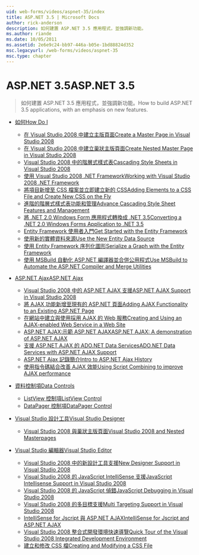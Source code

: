 ```yaml
---
uid: web-forms/videos/aspnet-35/index
title: ASP.NET 3.5 | Microsoft Docs
author: rick-anderson
description: 如何建置 ASP.NET 3.5 應用程式，並強調新功能。
ms.author: riande
ms.date: 10/05/2011
ms.assetid: 2e6e9c24-bb97-446a-b05e-1bd88824d352
msc.legacyurl: /web-forms/videos/aspnet-35
msc.type: chapter
---
```

<a name="aspnet-35"></a><span data-ttu-id="ade6c-103">ASP.NET 3.5</span><span class="sxs-lookup"><span data-stu-id="ade6c-103">ASP.NET 3.5</span></span>
====================
> <span data-ttu-id="ade6c-104">如何建置 ASP.NET 3.5 應用程式，並強調新功能。</span><span class="sxs-lookup"><span data-stu-id="ade6c-104">How to build ASP.NET 3.5 applications, with an emphasis on new features.</span></span>


- [<span data-ttu-id="ade6c-105">如何</span><span class="sxs-lookup"><span data-stu-id="ade6c-105">How Do I</span></span>](how-do-i/index.md)

    - [<span data-ttu-id="ade6c-106">在 Visual Studio 2008 中建立主版頁面</span><span class="sxs-lookup"><span data-stu-id="ade6c-106">Create a Master Page in Visual Studio 2008</span></span>](how-do-i/how-do-i-create-a-master-page-in-visual-studio-2008.md)
    - [<span data-ttu-id="ade6c-107">在 Visual Studio 2008 中建立巢狀主版頁面</span><span class="sxs-lookup"><span data-stu-id="ade6c-107">Create Nested Master Page in Visual Studio 2008</span></span>](how-do-i/how-do-i-create-nested-master-page-in-visual-studio-2008.md)
    - [<span data-ttu-id="ade6c-108">Visual Studio 2008 中的階層式樣式表</span><span class="sxs-lookup"><span data-stu-id="ade6c-108">Cascading Style Sheets in Visual Studio 2008</span></span>](how-do-i/how-do-i-cascading-style-sheets-in-visual-studio-2008.md)
    - [<span data-ttu-id="ade6c-109">使用 Visual Studio 2008 .NET Framework</span><span class="sxs-lookup"><span data-stu-id="ade6c-109">Working with Visual Studio 2008 .NET Framework</span></span>](how-do-i/how-do-i-working-with-visual-studio-2008-net-framework.md)
    - [<span data-ttu-id="ade6c-110">將項目新增至 CSS 檔案並立即建立新的 CSS</span><span class="sxs-lookup"><span data-stu-id="ade6c-110">Adding Elements to a CSS File and Create New CSS on the Fly</span></span>](how-do-i/how-do-i-adding-elements-to-a-css-file-and-create-new-css-on-the-fly.md)
    - [<span data-ttu-id="ade6c-111">進階的階層式樣式表功能和管理</span><span class="sxs-lookup"><span data-stu-id="ade6c-111">Advance Cascading Style Sheet Features and Management</span></span>](how-do-i/how-do-i-advance-cascading-style-sheet-features-and-management.md)
    - [<span data-ttu-id="ade6c-112">將 .NET 2.0 Windows Form 應用程式轉換成 .NET 3.5</span><span class="sxs-lookup"><span data-stu-id="ade6c-112">Converting a .NET 2.0 Windows Forms Application to .NET 3.5</span></span>](how-do-i/how-do-i-converting-a-net-20-windows-forms-application-to-net-35.md)
    - [<span data-ttu-id="ade6c-113">Entity Framework 使用者入門</span><span class="sxs-lookup"><span data-stu-id="ade6c-113">Get Started with the Entity Framework</span></span>](how-do-i/how-do-i-get-started-with-the-entity-framework.md)
    - [<span data-ttu-id="ade6c-114">使用新的實體資料來源</span><span class="sxs-lookup"><span data-stu-id="ade6c-114">Use the New Entity Data Source</span></span>](how-do-i/how-do-i-use-the-new-entity-data-source.md)
    - [<span data-ttu-id="ade6c-115">使用 Entity Framework 序列化圖形</span><span class="sxs-lookup"><span data-stu-id="ade6c-115">Serialize a Graph with the Entity Framework</span></span>](how-do-i/how-do-i-serialize-a-graph-with-the-entity-framework.md)
    - [<span data-ttu-id="ade6c-116">使用 MSBuild 自動化 ASP.NET 編譯器並合併公用程式</span><span class="sxs-lookup"><span data-stu-id="ade6c-116">Use MSBuild to Automate the ASP.NET Compiler and Merge Utilities</span></span>](how-do-i/how-do-i-use-msbuild-to-automate-the-aspnet-compiler-and-merge-utilities.md)
- [<span data-ttu-id="ade6c-117">ASP.NET Ajax</span><span class="sxs-lookup"><span data-stu-id="ade6c-117">ASP.NET Ajax</span></span>](aspnet-ajax/index.md)

    - [<span data-ttu-id="ade6c-118">Visual Studio 2008 中的 ASP.NET AJAX 支援</span><span class="sxs-lookup"><span data-stu-id="ade6c-118">ASP.NET AJAX Support in Visual Studio 2008</span></span>](aspnet-ajax/aspnet-ajax-support-in-visual-studio-2008.md)
    - [<span data-ttu-id="ade6c-119">將 AJAX 功能新增至現有的 ASP.NET 頁面</span><span class="sxs-lookup"><span data-stu-id="ade6c-119">Adding AJAX Functionality to an Existing ASP.NET Page</span></span>](aspnet-ajax/adding-ajax-functionality-to-an-existing-aspnet-page.md)
    - [<span data-ttu-id="ade6c-120">在網站中建立與使用採用 AJAX 的 Web 服務</span><span class="sxs-lookup"><span data-stu-id="ade6c-120">Creating and Using an AJAX-enabled Web Service in a Web Site</span></span>](aspnet-ajax/creating-and-using-an-ajax-enabled-web-service-in-a-web-site.md)
    - [<span data-ttu-id="ade6c-121">ASP.NET AJAX:示範 ASP.NET AJAX</span><span class="sxs-lookup"><span data-stu-id="ade6c-121">ASP.NET AJAX: A demonstration of ASP.NET AJAX</span></span>](aspnet-ajax/aspnet-ajax-a-demonstration-of-aspnet-ajax.md)
    - [<span data-ttu-id="ade6c-122">支援 ASP.NET AJAX 的 ADO.NET Data Services</span><span class="sxs-lookup"><span data-stu-id="ade6c-122">ADO.NET Data Services with ASP.NET AJAX Support</span></span>](aspnet-ajax/adonet-data-services-with-aspnet-ajax-support.md)
    - [<span data-ttu-id="ade6c-123">ASP.NET Ajax 記錄簡介</span><span class="sxs-lookup"><span data-stu-id="ade6c-123">Intro to ASP.NET Ajax History</span></span>](aspnet-ajax/introduction-to-aspnet-ajax-history.md)
    - [<span data-ttu-id="ade6c-124">使用指令碼結合改善 AJAX 效能</span><span class="sxs-lookup"><span data-stu-id="ade6c-124">Using Script Combining to improve AJAX performance</span></span>](aspnet-ajax/using-script-combining-to-improve-ajax-performance.md)
- [<span data-ttu-id="ade6c-125">資料控制項</span><span class="sxs-lookup"><span data-stu-id="ade6c-125">Data Controls</span></span>](data-controls/index.md)

    - [<span data-ttu-id="ade6c-126">ListView 控制項</span><span class="sxs-lookup"><span data-stu-id="ade6c-126">ListView Control</span></span>](data-controls/the-listview-control.md)
    - [<span data-ttu-id="ade6c-127">DataPager 控制項</span><span class="sxs-lookup"><span data-stu-id="ade6c-127">DataPager Control</span></span>](data-controls/the-datapager-control.md)
- [<span data-ttu-id="ade6c-128">Visual Studio 設計工具</span><span class="sxs-lookup"><span data-stu-id="ade6c-128">Visual Studio Designer</span></span>](visual-studio-designer/index.md)

    - [<span data-ttu-id="ade6c-129">Visual Studio 2008 與巢狀主版頁面</span><span class="sxs-lookup"><span data-stu-id="ade6c-129">Visual Studio 2008 and Nested Masterpages</span></span>](visual-studio-designer/visual-studio-2008-and-nested-masterpages.md)
- [<span data-ttu-id="ade6c-130">Visual Studio 編輯器</span><span class="sxs-lookup"><span data-stu-id="ade6c-130">Visual Studio Editor</span></span>](visual-studio-editor/index.md)

    - [<span data-ttu-id="ade6c-131">Visual Studio 2008 中的新設計工具支援</span><span class="sxs-lookup"><span data-stu-id="ade6c-131">New Designer Support in Visual Studio 2008</span></span>](visual-studio-editor/new-designer-support-in-visual-studio-2008.md)
    - [<span data-ttu-id="ade6c-132">Visual Studio 2008 的 JavaScript IntelliSense 支援</span><span class="sxs-lookup"><span data-stu-id="ade6c-132">JavaScript Intellisense Support in Visual Studio 2008</span></span>](visual-studio-editor/javascript-intellisense-support-in-visual-studio-2008.md)
    - [<span data-ttu-id="ade6c-133">Visual Studio 2008 的 JavaScript 偵錯</span><span class="sxs-lookup"><span data-stu-id="ade6c-133">JavaScript Debugging in Visual Studio 2008</span></span>](visual-studio-editor/javascript-debugging-in-visual-studio-2008.md)
    - [<span data-ttu-id="ade6c-134">Visual Studio 2008 的多目標支援</span><span class="sxs-lookup"><span data-stu-id="ade6c-134">Multi Targeting Support in Visual Studio 2008</span></span>](visual-studio-editor/multi-targeting-support-in-visual-studio-2008.md)
    - [<span data-ttu-id="ade6c-135">IntelliSense for Jscript 與 ASP.NET AJAX</span><span class="sxs-lookup"><span data-stu-id="ade6c-135">IntelliSense for Jscript and ASP.NET AJAX</span></span>](visual-studio-editor/intellisense-for-jscript-and-aspnet-ajax.md)
    - [<span data-ttu-id="ade6c-136">Visual Studio 2008 整合式開發環境快速導覽</span><span class="sxs-lookup"><span data-stu-id="ade6c-136">Quick Tour of the Visual Studio 2008 Integrated Development Environment</span></span>](visual-studio-editor/quick-tour-of-the-visual-studio-2008-integrated-development-environment.md)
    - [<span data-ttu-id="ade6c-137">建立和修改 CSS 檔</span><span class="sxs-lookup"><span data-stu-id="ade6c-137">Creating and Modifying a CSS File</span></span>](visual-studio-editor/creating-and-modifying-a-css-file.md)
